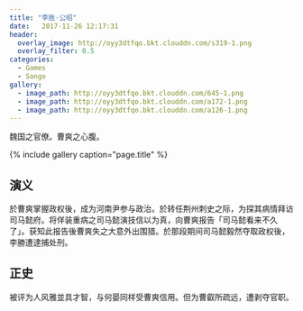 ```yaml
---
title: "李胜·公昭"
date:   2017-11-26 12:17:31
header:
  overlay_image: http://oyy3dtfqo.bkt.clouddn.com/s319-1.png
  overlay_filter: 0.5
categories:
  - Games
  - Sango
gallery:
  - image_path: http://oyy3dtfqo.bkt.clouddn.com/645-1.png
  - image_path: http://oyy3dtfqo.bkt.clouddn.com/a172-1.png
  - image_path: http://oyy3dtfqo.bkt.clouddn.com/a126-1.png
---
```


魏国之官僚。曹爽之心腹。

{% include gallery caption="page.title" %}

## 演义

於曹爽掌握政权後，成为河南尹参与政治。於转任荆州刺史之际，为探其病情拜访司马懿府。将佯装重病之司马懿演技信以为真，向曹爽报告「司马懿看来不久了」。获知此报告後曹爽失之大意外出围猎。於那段期间司马懿毅然夺取政权後，李勝遭逮捕处刑。

## 正史

被评为人风雅並具才智，与何晏同样受曹爽信用。但为曹叡所疏远，遭剥夺官职。